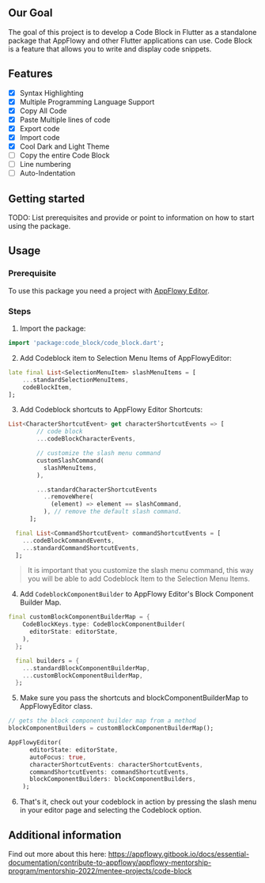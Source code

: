 <!--
This README describes the package. If you publish this package to pub.dev,
this README's contents appear on the landing page for your package.

For information about how to write a good package README, see the guide for
[writing package pages](https://dart.dev/guides/libraries/writing-package-pages).

For general information about developing packages, see the Dart guide for
[creating packages](https://dart.dev/guides/libraries/create-library-packages)
and the Flutter guide for
[developing packages and plugins](https://flutter.dev/developing-packages).
-->

## Our Goal

The goal of this project is to develop a Code Block in Flutter as a standalone package that AppFlowy and other Flutter applications can use. Code Block is a feature that allows you to write and display code snippets.

## Features

- [x] Syntax Highlighting
- [x] Multiple Programming Language Support
- [x] Copy All Code
- [x] Paste Multiple lines of code
- [x] Export code
- [x] Import code
- [x] Cool Dark and Light Theme
- [ ] Copy the entire Code Block 
- [ ] Line numbering
- [ ] Auto-Indentation

## Getting started

TODO: List prerequisites and provide or point to information on how to
start using the package.

## Usage

### Prerequisite

To use this package you need a project with [AppFlowy Editor](https://github.com/AppFlowy-IO/appflowy-editor).

### Steps

1. Import the package:

```dart
import 'package:code_block/code_block.dart';
```

2. Add Codeblock item to Selection Menu Items of AppFlowyEditor:

```dart
late final List<SelectionMenuItem> slashMenuItems = [
    ...standardSelectionMenuItems,
    codeBlockItem,
];
```

3. Add Codeblock shortcuts to AppFlowy Editor Shortcuts:

```dart
List<CharacterShortcutEvent> get characterShortcutEvents => [
        // code block
        ...codeBlockCharacterEvents,

        // customize the slash menu command
        customSlashCommand(
          slashMenuItems,
        ),

        ...standardCharacterShortcutEvents
          ..removeWhere(
            (element) => element == slashCommand,
          ), // remove the default slash command.
      ];

  final List<CommandShortcutEvent> commandShortcutEvents = [
    ...codeBlockCommandEvents,
    ...standardCommandShortcutEvents,
  ];

```

> It is important that you customize the slash menu command, this way you will be able to add Codeblock Item to the Selection Menu Items.

4. Add `CodeblockComponentBuilder` to AppFlowy Editor's Block Component Builder Map.

```dart
final customBlockComponentBuilderMap = {
    CodeBlockKeys.type: CodeBlockComponentBuilder(
      editorState: editorState,
    ),
  };

  final builders = {
    ...standardBlockComponentBuilderMap,
    ...customBlockComponentBuilderMap,
  };
```

5. Make sure you pass the shortcuts and blockComponentBuilderMap to AppFlowyEditor class.

```dart
// gets the block component builder map from a method
blockComponentBuilders = customBlockComponentBuilderMap();

AppFlowyEditor(
      editorState: editorState,
      autoFocus: true,
      characterShortcutEvents: characterShortcutEvents,
      commandShortcutEvents: commandShortcutEvents,
      blockComponentBuilders: blockComponentBuilders,
    );

```

6. That's it, check out your codeblock in action by pressing the slash menu in your editor page and selecting the Codeblock option.

## Additional information

Find out more about this here:
 https://appflowy.gitbook.io/docs/essential-documentation/contribute-to-appflowy/appflowy-mentorship-program/mentorship-2022/mentee-projects/code-block
